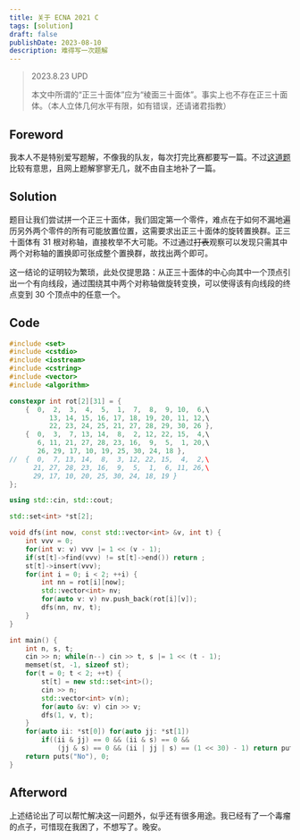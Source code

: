 ```yaml
---
title: 关于 ECNA 2021 C
tags: [solution]
draft: false
publishDate: 2023-08-10
description: 难得写一次题解
---
```


> 2023.8.23 UPD
> 
> 本文中所谓的“正三十面体”应为“棱面三十面体”。事实上也不存在正三十面体。（本人立体几何水平有限，如有错误，还请诸君指教）

## Foreword

我本人不是特别爱写题解，不像我的队友，每次打完比赛都要写一篇。不过[这道题](https://codeforces.com/gym/104196/problem/C)比较有意思，且网上题解寥寥无几，就不由自主地补了一篇。

## Solution

题目让我们尝试拼一个正三十面体，我们固定第一个零件，难点在于如何不漏地遍历另外两个零件的所有可能放置位置，这需要求出正三十面体的旋转置换群。正三十面体有 $31$ 根对称轴，直接枚举不大可能。不过通过~~打表~~观察可以发现只需其中两个对称轴的置换即可张成整个置换群，故找出两个即可。

这一结论的证明较为繁琐，此处仅提思路：从正三十面体的中心向其中一个顶点引出一个有向线段，通过围绕其中两个对称轴做旋转变换，可以使得该有向线段的终点变到 $30$ 个顶点中的任意一个。

## Code

```cpp
#include <set>
#include <cstdio>
#include <iostream>
#include <cstring>
#include <vector>
#include <algorithm>

constexpr int rot[2][31] = {
	{  0,  2,  3,  4,  5,  1,  7,  8,  9, 10,  6,\
          13, 14, 15, 16, 17, 18, 19, 20, 11, 12,\
          22, 23, 24, 25, 21, 27, 28, 29, 30, 26 },
	{  0,  3,  7, 13, 14,  8,  2, 12, 22, 15,  4,\
       6, 11, 21, 27, 28, 23, 16,  9,  5,  1, 20,\
       26, 29, 17, 10, 19, 25, 30, 24, 18 },
//  {  0,  7, 13, 14,  8,  3, 12, 22, 15,  4,  2,\
      21, 27, 28, 23, 16,  9,  5,  1,  6, 11, 26,\
      29, 17, 10, 20, 25, 30, 24, 18, 19 }
};

using std::cin, std::cout;

std::set<int> *st[2];

void dfs(int now, const std::vector<int> &v, int t) {
	int vvv = 0;
	for(int v: v) vvv |= 1 << (v - 1);
	if(st[t]->find(vvv) != st[t]->end()) return ;
	st[t]->insert(vvv);
	for(int i = 0; i < 2; ++i) {
		int nn = rot[i][now];
		std::vector<int> nv;
		for(auto v: v) nv.push_back(rot[i][v]);
		dfs(nn, nv, t);
	}
}

int main() {
	int n, s, t;
	cin >> n; while(n--) cin >> t, s |= 1 << (t - 1);
	memset(st, -1, sizeof st);
	for(t = 0; t < 2; ++t) {
		st[t] = new std::set<int>();
		cin >> n;
		std::vector<int> v(n);
		for(auto &v: v) cin >> v;
		dfs(1, v, t);
	}
	for(auto ii: *st[0]) for(auto jj: *st[1])
		if((ii & jj) == 0 && (ii & s) == 0 &&
			(jj & s) == 0 && (ii | jj | s) == (1 << 30) - 1) return puts("Yes"), 0;
	return puts("No"), 0;
}
```

## Afterword

上述结论出了可以帮忙解决这一问题外，似乎还有很多用途。我已经有了一个毒瘤的点子，可惜现在我困了，不想写了。晚安。
